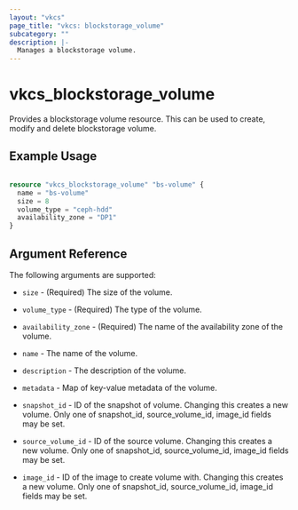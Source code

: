 ```yaml
---
layout: "vkcs"
page_title: "vkcs: blockstorage_volume"
subcategory: ""
description: |-
  Manages a blockstorage volume.
---
```


# vkcs\_blockstorage\_volume

Provides a blockstorage volume resource. This can be used to create, modify and delete blockstorage volume.

## Example Usage

```terraform

resource "vkcs_blockstorage_volume" "bs-volume" {
  name = "bs-volume"
  size = 8
  volume_type = "ceph-hdd"
  availability_zone = "DP1"
}
```
## Argument Reference

The following arguments are supported:

* `size` - (Required) The size of the volume.

* `volume_type` - (Required) The type of the volume.

* `availability_zone` - (Required) The name of the availability zone of the volume.

* `name` - The name of the volume.

* `description` - The description of the volume.

* `metadata` - Map of key-value metadata of the volume.

* `snapshot_id` - ID of the snapshot of volume. Changing this creates a new volume. Only one of snapshot_id, source_volume_id, image_id fields may be set. 

* `source_volume_id` - ID of the source volume. Changing this creates a new volume. Only one of snapshot_id, source_volume_id, image_id fields may be set. 

* `image_id` - ID of the image to create volume with. Changing this creates a new volume. Only one of snapshot_id, source_volume_id, image_id fields may be set. 
